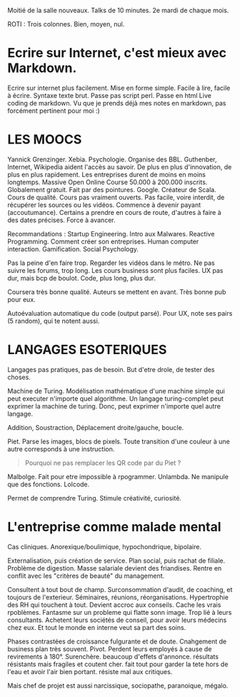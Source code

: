 
Moitié de la salle nouveaux. Talks de 10 minutes. 2e mardi de chaque mois.

ROTI : Trois colonnes. Bien, moyen, nul.

# Ecrire sur Internet, c'est mieux avec Markdown.
Ecrire sur internet plus facilement. Mise en forme simple. Facile à lire,
facile à écrire.
Syntaxe texte brut. Passe pas script perl. Passe en html
Live coding de markdown.
Vu que je prends déjà mes notes en markdown, pas forcément pertinent pour moi
:)

# LES MOOCS
Yannick Grenzinger. Xebia.
Psychologie. Organise des BBL.
Guthenber, Internet, Wikipedia aident l'accès au savoir. De plus en plus
d'innovation, de plus en plus rapidement. Les entreprises durent de moins en
moins longtemps.
Massive Open Online Course
50.000 à 200.000 inscrits. Globalement gratuit. Fait par des pointures. Google.
Créateur de Scala. Cours de qualité.
Cours pas vraiment ouverts. Pas facile, voire interdit, de récupérer les
sources ou les vidéos. Commence à devenir payant (accoutumance). 
Certains a prendre en cours de route, d'autres à faire à des dates précises.
Force à avancer.

Recommandations :
Startup Engineering.
Intro aux Malwares.
Reactive Programming.
Comment créer son entreprises.
Human computer interaction.
Gamification.
Social Psychology.

Pas la peine d'en faire trop. Regarder les vidéos dans le métro. Ne pas suivre
les forums, trop long. Les cours business sont plus faciles. UX pas dur, mais
bcp de boulot. Code, plus long, plus dur.

Coursera très bonne qualité. Auteurs se mettent en avant. Très bonne pub pour
eux.

Autoévaluation automatique du code (output parsé). Pour UX, note ses pairs (5
random), qui te notent aussi.


# LANGAGES ESOTERIQUES
Langages pas pratiques, pas de besoin. But d'etre drole, de tester des choses.

Machine de Turing. Modélisation mathématique d'une machine simple qui peut
executer n'importe quel algorithme. Un langage turing-complet peut exprimer la
machine de turing. Donc, peut exprimer n'importe quel autre langage.

Addition, Soustraction, Déplacement droite/gauche, boucle.

Piet. Parse les images, blocs de pixels. Toute transition d'une couleur à une
autre corresponds à une instruction.
> Pourquoi ne pas remplacer les QR code par du Piet ?

Malbolge. Fait pour etre impossible à rpogrammer.
Unlambda. Ne manipule que des fonctions.
Lolcode. 

Permet de comprendre Turing. Stimule créativité, curiosité.


# L'entreprise comme malade mental
Cas cliniques. Anorexique/boulimique, hypochondrique, bipolaire.

Externalisation, puis création de service. Plan social, puis rachat de filiale.
Problème de digestion. Masse salariale devient des friandises. Rentre en
conflit avec les "critères de beauté" du management.

Consultent à tout bout de champ. Surconsommation d'audit, de coaching, et
toujours de l'exterieur. Séminaires, réunions, réorganisations. Hypertrophie
des RH qui touchent à tout. Devient accroc aux conseils.
Cache les vrais rpoblèmes. Fantasme sur un probleme qui flatte sonn image. Trop
lié à leurs consultants. Achetent leurs sociétés de conseil, pour avoir leurs
médecins chez eux. Et tout le monde en interne veut sa part des soins.

Phases contrastées de croissance fulgurante et de doute. Cnahgement de business
plan très souvent. Pivot. Perdent leurs employés à cause de revirements à 180°.
Surenchère. beaucoup d'effets d'annonce. résultats résistants mais fragiles et
coutent cher. fait tout pour garder la tete hors de l'eau et avoir l'air bien
portant. résiste mal aux critiques.

Mais chef de projet est aussi narcissique, sociopathe, paranoique, mégalo.






